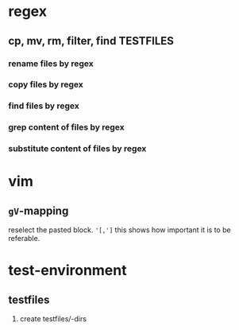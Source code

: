 # regex
## cp, mv, rm, filter, find TESTFILES
### rename files by regex

### copy files by regex

### find files by regex

### grep content of files by regex

### substitute content of files by regex


# vim

## `gV`-mapping

reselect the pasted block.  `'[,']` this shows how important it is to be referable.

# test-environment
## testfiles

1. create testfiles/-dirs
